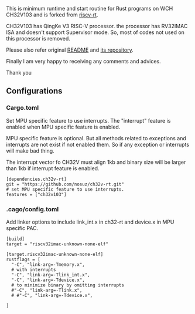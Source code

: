 This is minimum runtime and start routine for Rust programs on WCH CH32V103 and is forked from [riscv-rt](https://github.com/rust-embedded/riscv-rt).

CH32V103 has QingKe V3 RISC-V processor. the processor has RV32IMAC ISA and doesn't support Supervisor mode. So, most of codes not used on this processor is removed.

Please also refer original [README](README_riscv-rt.md) and [its repository](https://github.com/rust-embedded/riscv-rt).

Finally I am very happy to receiving any comments and advices.

Thank you

## Configurations

### Cargo.toml

Set MPU specific feature to use interrupts. The "interrupt" feature is enabled when MPU specific feature is enabled.

MPU specific feature is optional. But all methods related to exceptions and interrupts are not exist if not enabled them. So if any exception or interrupts will make bad thing.

The interrupt vector fo CH32V must align 1kb and binary size will be larger than 1kb if interrupt feature is enabled.

```
[dependencies.ch32v-rt]
git = "https://github.com/nosuz/ch32v-rt.git"
# set MPU specific feature to use interrupts.
features = ["ch32v103"]

```

### .cago/config.toml

Add linker options to include link_int.x in ch32-rt and device.x in MPU specific PAC.

```
[build]
target = "riscv32imac-unknown-none-elf"

[target.riscv32imac-unknown-none-elf]
rustflags = [
  "-C", "link-arg=-Tmemory.x",
  # with interrupts
  "-C", "link-arg=-Tlink_int.x",
  "-C", "link-arg=-Tdevice.x",
  # to minimize binary by omitting interrupts
  #"-C", "link-arg=-Tlink.x",
  # #"-C", "link-arg=-Tdevice.x",

]

```
